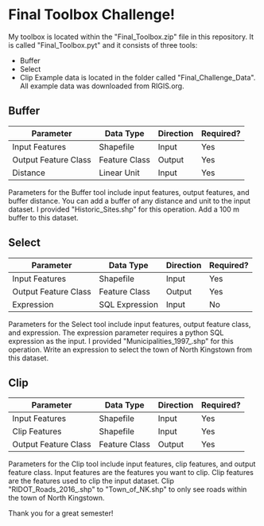 # **Final Toolbox Challenge!**

My toolbox is located within the "Final_Toolbox.zip" file in this repository. It is called "Final_Toolbox.pyt" and it consists of three tools:
- Buffer 
- Select
- Clip
Example data is located in the folder called "Final_Challenge_Data". All example data was downloaded from RIGIS.org. 

## **Buffer**

| Parameter | Data Type | Direction | Required? |
|-----------|-----------|-----------|-----------|
| Input Features | Shapefile | Input | Yes |
| Output Feature Class | Feature Class | Output | Yes|
| Distance | Linear Unit | Input | Yes |

Parameters for the Buffer tool include input features, output features, and buffer distance. You can add a buffer of any distance and unit to the input dataset. I provided "Historic_Sites.shp" for this operation. Add a 100 m buffer to this dataset. 

## **Select**

| Parameter | Data Type | Direction | Required? |
|-----------|-----------|-----------|-----------|
| Input Features | Shapefile | Input | Yes |
| Output Feature Class | Feature Class | Output | Yes|
| Expression | SQL Expression | Input | No |

Parameters for the Select tool include input features, output feature class, and expression. The expression parameter requires a python SQL expression as the input. I provided "Municipalities_1997_.shp" for this operation. Write an expression to select the town of North Kingstown from this dataset.  

## **Clip**

| Parameter | Data Type | Direction | Required? |
|-----------|-----------|-----------|-----------|
| Input Features | Shapefile | Input | Yes |
| Clip Features | Shapefile | Input | Yes|
| Output Feature Class | Feature Class | Output | Yes |

Parameters for the Clip tool include input features, clip features, and output feature class. Input features are the features you want to clip. Clip features are the features used to clip the input dataset. Clip "RIDOT_Roads_2016_.shp" to "Town_of_NK.shp" to only see roads within the town of North Kingstown.

Thank you for a great semester!

